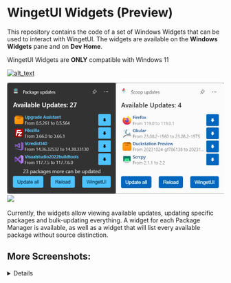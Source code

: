 # WingetUI Widgets (Preview)

This repository contains the code of a set of Windows Widgets that can be used to interact with WingetUI. The widgets are available on the **Windows Widgets** pane and on **Dev Home**.

WingetUI Widgets are **ONLY** compatible with Windows 11

[<img alt="alt_text" width="240px" src="https://get.microsoft.com/images/en-us%20dark.svg" href=""/>](https://www.microsoft.com/store/apps/9NB9M5KZ8SLX) 



<img src="banner.png" width=800px></img>
<img src="https://github.com/marticliment/WingetUI-Widgets/assets/53119851/af99fffb-700b-412a-b385-9b4132b56482" width=800px></img>

Currently, the widgets allow viewing available updates, updating specific packages and bulk-updating everything. A widget for each Package Manager is available, as well as a widget that will list every available package without source distinction.



## More Screenshots:
<details>
<img src="src/Package/Images/WidgetCovers/winget_dark.png" width=400px></img>
<img src="src/Package/Images/WidgetCovers/winget_light.png" width=400px></img>

<img src="src/Package/Images/WidgetCovers/scoop_dark.png" width=400px></img>
<img src="src/Package/Images/WidgetCovers/scoop_light.png" width=400px></img>

<img src="src/Package/Images/WidgetCovers/choco_dark.png" width=400px></img>
<img src="src/Package/Images/WidgetCovers/choco_light.png" width=400px></img>

<img src="src/Package/Images/WidgetCovers/pip_dark.png" width=400px></img>
<img src="src/Package/Images/WidgetCovers/pip_light.png" width=400px></img>

<img src="src/Package/Images/WidgetCovers/npm_dark.png" width=400px></img>
<img src="src/Package/Images/WidgetCovers/npm_light.png" width=400px></img>

<img src="src/Package/Images/WidgetCovers/dotnet_dark.png" width=400px></img>
<img src="src/Package/Images/WidgetCovers/dotnet_light.png" width=400px></img>


</details>
<br><br>
